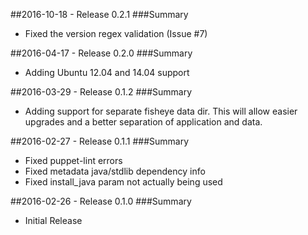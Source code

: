 ##2016-10-18 - Release 0.2.1
###Summary
 - Fixed the version regex validation (Issue #7)

##2016-04-17 - Release 0.2.0
###Summary
 - Adding Ubuntu 12.04 and 14.04 support

##2016-03-29 - Release 0.1.2
###Summary
 - Adding support for separate fisheye data dir. This will allow easier upgrades and a better separation of application and data.


##2016-02-27 - Release 0.1.1
###Summary
- Fixed puppet-lint errors
- Fixed metadata java/stdlib dependency info
- Fixed install_java param not actually being used

##2016-02-26 - Release 0.1.0
###Summary
 - Initial Release
